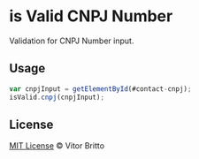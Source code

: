 # is Valid CNPJ Number

Validation for CNPJ Number input.


## Usage

```javascript
var cnpjInput = getElementById(#contact-cnpj);
isValid.cnpj(cnpjInput);
```


## License

[MIT License](http://vitorbritto.mit-license.org/) © Vitor Britto
